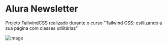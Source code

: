 # Alura Newsletter
Projeto TailwindCSS realizado durante o curso "Tailwind CSS: estilizando a sua página com classes utilitárias"

![image](https://github.com/raphaelmbarboza/alura-newsletter/assets/88913237/2be3d9e6-afaa-4ef4-bb29-64cdff23285a)
